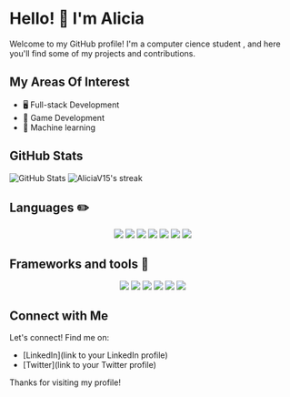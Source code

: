 # Hello! 👋 I'm Alicia

Welcome to my GitHub profile! I'm a computer cience student , and here you'll find some of my projects and contributions. 

## My Areas Of Interest

- 🖥️ Full-stack Development
- 👾 Game Development
- 🤖 Machine learning


## GitHub Stats

![GitHub Stats](https://github-readme-stats.vercel.app/api?username=AliciaV15&show_icons=true&theme=radical)
<img title="🔥 Get streak stats for your profile at git.io/streak-stats" alt="AliciaV15's streak" src="https://streak-stats.demolab.com?user=AliciaV15&theme=radical"/>
   



## Languages ✏️
<p align="center">  
 
<img  src="https://readme-components.vercel.app/api?component=logo&fill=black&logo=csharp&svgfill=6d287e">
<img  src="https://readme-components.vercel.app/api?component=logo&fill=black&logo=javascript&svgfill=f7e025">
<img  src="https://readme-components.vercel.app/api?component=logo&fill=black&logo=python&svgfill=2f6c8a">
<img  src="https://readme-components.vercel.app/api?component=logo&fill=black&logo=typescript&svgfill=2d79c7">
<img  src="https://readme-components.vercel.app/api?component=logo&fill=black&logo=php&svgfill=7377ad">
<img  src="https://readme-components.vercel.app/api?component=logo&fill=black&logo=HTML5&svgfill=f06a31">
<img  src="https://readme-components.vercel.app/api?component=logo&fill=black&logo=CSS3&svgfill=39acdd">



## Frameworks and tools 📘
<p align="center">  
 
 <img  src="https://readme-components.vercel.app/api?component=logo&fill=black&logo=react&animation=spin&svgfill=15d8fe">  
 <img  src="https://readme-components.vercel.app/api?component=logo&fill=black&logo=node.js&svgfill=659b60">
 <img  src="https://readme-components.vercel.app/api?component=logo&fill=black&logo=.net&svgfill=712d79">
  <img  src="https://readme-components.vercel.app/api?component=logo&fill=black&logo=next.js&svgfill=ffffff">
 <img  src="https://readme-components.vercel.app/api?component=logo&fill=black&logo=laravel&svgfill=ff3427">
 <img  src="https://readme-components.vercel.app/api?component=logo&fill=black&logo=unity&svgfill=ffffff">







## Connect with Me

Let's connect! Find me on:

- [LinkedIn](link to your LinkedIn profile)
- [Twitter](link to your Twitter profile)

Thanks for visiting my profile!

